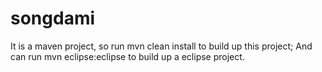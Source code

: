 # songdami

It is a maven project, so run 
mvn clean install
to build up this project;
And can run 
mvn eclipse:eclipse
to build up a eclipse project.
